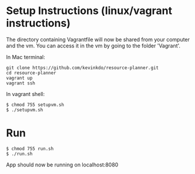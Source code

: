 # Setup Instructions (linux/vagrant instructions)
The directory containing Vagrantfile will now be shared from your computer and the vm. You can access it in the vm by going to the folder 'Vagrant'.

In Mac terminal:
```
git clone https://github.com/kevinkdo/resource-planner.git
cd resource-planner
vagrant up 
vagrant ssh
```

In vagrant shell: 
```
$ chmod 755 setupvm.sh
$ ./setupvm.sh
```

# Run
```
$ chmod 755 run.sh
$ ./run.sh
```
App should now be running on localhost:8080
